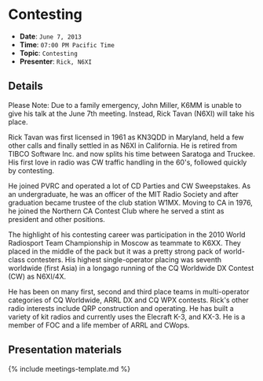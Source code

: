 # Contesting

* **Date**: `June 7, 2013`
* **Time**: `07:00 PM Pacific Time`
* **Topic**: `Contesting`
* **Presenter**: `Rick, N6XI`

## Details

Please Note: Due to a family emergency, John Miller, K6MM is unable to give his talk at the June 7th meeting. Instead, Rick Tavan (N6XI) will take his place.

Rick Tavan was first licensed in 1961 as KN3QDD in Maryland, held a few other calls and finally settled in as N6XI in California. He is retired from TIBCO Software Inc. and now splits his time between Saratoga and Truckee. His first love in radio was CW traffic handling in the 60's, followed quickly by contesting.

He joined PVRC and operated a lot of CD Parties and CW Sweepstakes. As an undergraduate, he was an officer of the MIT Radio Society and after graduation became trustee of the club station W1MX. Moving to CA in 1976, he joined the Northern CA Contest Club where he served a stint as president and other positions.

The highlight of his contesting career was participation in the 2010 World Radiosport Team Championship in Moscow as teammate to K6XX. They placed in the middle of the pack but it was a pretty strong pack of world-class contesters. His highest single-operator placing was seventh worldwide (first Asia) in a longago running of the CQ Worldwide DX Contest (CW) as N6XI/4X.

He has been on many first, second and third place teams in multi-operator categories of CQ Worldwide, ARRL DX and CQ WPX contests. Rick's other radio interests include QRP construction and operating. He has built a variety of kit radios and currently uses the Elecraft K-3, and KX-3. He is a member of FOC and a life member of ARRL and CWops.

## Presentation materials

{% include meetings-template.md %}


